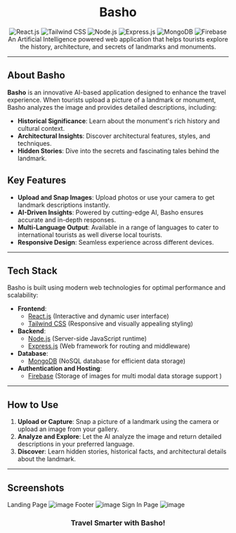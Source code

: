 <h1 align="center"> Basho </h1>

<div align="center">
  <img src="https://img.shields.io/badge/-React_JS-black?style=for-the-badge&logo=react&logoColor=white&color=61DAFB" alt="React.js" />
  <img src="https://img.shields.io/badge/-Tailwind_CSS-black?style=for-the-badge&logo=tailwindcss&logoColor=white&color=06B6D4" alt="Tailwind CSS" />
  <img src="https://img.shields.io/badge/Node.js-339933?style=for-the-badge&logo=nodedotjs&logoColor=white" alt="Node.js" />
  <img src="https://img.shields.io/badge/Express.js-000000?style=for-the-badge&logo=express&logoColor=white" alt="Express.js" />
  <img src="https://img.shields.io/badge/MongoDB-47A248?style=for-the-badge&logo=mongodb&logoColor=white" alt="MongoDB" />
  <img src="https://img.shields.io/badge/Firebase-FFCA28?style=for-the-badge&logo=firebase&logoColor=black" alt="Firebase" />
 
</div>

<div align="center">
  An Artificial Intelligence powered web application that helps tourists explore the history, architecture, and secrets of landmarks and monuments.
</div>

---


## About Basho

**Basho** is an innovative AI-based application designed to enhance the travel experience. When tourists upload a picture of a landmark or monument, Basho analyzes the image and provides detailed descriptions, including:

- **Historical Significance**: Learn about the monument's rich history and cultural context.
- **Architectural Insights**: Discover architectural features, styles, and techniques.
- **Hidden Stories**: Dive into the secrets and fascinating tales behind the landmark.

## Key Features

- **Upload and Snap Images**: Upload photos or use your camera to get landmark descriptions instantly.
- **AI-Driven Insights**: Powered by cutting-edge AI, Basho ensures accurate and in-depth responses.
- **Multi-Language Output**: Available in a range of languages to cater to international tourists as well diverse local tourists.
- **Responsive Design**: Seamless experience across different devices.

---

## Tech Stack

Basho is built using modern web technologies for optimal performance and scalability:

- **Frontend**:
  - [React.js](https://reactjs.org/) (Interactive and dynamic user interface)
  - [Tailwind CSS](https://tailwindcss.com/) (Responsive and visually appealing styling)
- **Backend**:
  - [Node.js](https://nodejs.org/) (Server-side JavaScript runtime)
  - [Express.js](https://expressjs.com/) (Web framework for routing and middleware)
- **Database**:
  - [MongoDB](https://www.mongodb.com/) (NoSQL database for efficient data storage)
- **Authentication and Hosting**:
  - [Firebase](https://firebase.google.com/) (Storage of images for multi modal data storage support )

---

## How to Use

1. **Upload or Capture**: Snap a picture of a landmark using the camera or upload an image from your gallery.
2. **Analyze and Explore**: Let the AI analyze the image and return detailed descriptions in your preferred language.
3. **Discover**: Learn hidden stories, historical facts, and architectural details about the landmark.

---
## Screenshots 
Landing Page
![image](https://github.com/user-attachments/assets/e34da579-1daf-40da-9e06-918343c60691)
Footer
![image](https://github.com/user-attachments/assets/b371b317-25cc-43e5-9711-b298bfb4b284)
Sign In Page 
![image](https://github.com/user-attachments/assets/798ae166-a24f-4493-99ff-15f61cc2d789)




<div align="center">
  <h3>Travel Smarter with Basho!</h3>
</div>
